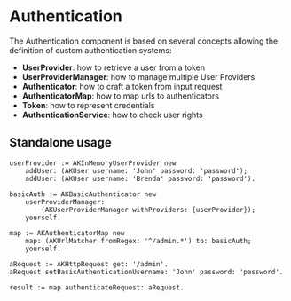 # Authentication

The Authentication component is based on several concepts allowing the definition of custom authentication systems:

* **UserProvider**: how to retrieve a user from a token
* **UserProviderManager**: how to manage multiple User Providers
* **Authenticator**: how to craft a token from input request
* **AuthenticatorMap**: how to map urls to authenticators
* **Token**: how to represent credentials
* **AuthenticationService**: how to check user rights


## Standalone usage

```smalltalk
userProvider := AKInMemoryUserProvider new
	addUser: (AKUser username: 'John' password: 'password');
	addUser: (AKUser username: 'Brenda' password: 'password').
		
basicAuth := AKBasicAuthenticator new
    userProviderManager:
        (AKUserProviderManager withProviders: {userProvider});
    yourself.
	
map := AKAuthenticatorMap new
    map: (AKUrlMatcher fromRegex: '^/admin.*') to: basicAuth;
    yourself.

aRequest := AKHttpRequest get: '/admin'.
aRequest setBasicAuthenticationUsername: 'John' password: 'password'.

result := map authenticateRequest: aRequest.

```
